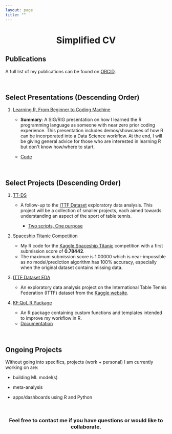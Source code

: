 ```yaml
---
layout: page
title: ""
---
```


<h1 align="center">
    Simplified CV
</h1>

## Publications

A full list of my publications can be found on [ORCID](https://orcid.org/0000-0002-9154-6599).

<br>

## Select Presentations (Descending Order)

1. [Learning R, From Beginner to Coding Machine](https://kf-rjourney.netlify.app/)

    + **Summary**: A SIG/RIG presentation on how I learned the R programming language as someone with near zero prior coding experience. This presentation includes demos/showcases of how R can be incorporated into a Data Science workflow. At the end, I will be giving general advice for those who are interested in learning R but don't know how/where to start.
    
    + [Code](https://github.com/kenf1/RIG_Presentation)

<br>

## Select Projects (Descending Order)

1. [TT-DS](https://github.com/kenf1/TT-DS-Project)

    + A follow-up to the [ITTF Dataset](https://github.com/kenf1/Kaggle_ITTF) exploratory data analysis. This project will be a collection of smaller projects, each aimed towards understanding an aspect of the sport of table tennis.

        + [Two scripts, One purpose](https://github.com/kenf1/TT-DS/tree/main/Rankings)

2. [Spaceship Titanic Competition](https://github.com/kenf1/KaggleST)
    
    + My R code for the [Kaggle Spaceship Titanic](https://www.kaggle.com/competitions/spaceship-titanic) competition with a first submission score of **0.78442**.
    + The maximum submission score is 1.00000 which is near-impossible as no model/prediction algorithm has 100% accuracy, especially when the original dataset contains missing data.

3. [ITTF Dataset EDA](https://github.com/kenf1/Kaggle_ITTF)
   
   + An exploratory data analysis project on the International Table Tennis Federation (ITTF) dataset from the [Kaggle website](https://www.kaggle.com/datasets/romanzdk/ittf-table-tennis-player-rankings-and-information).

4. [KF.QoL R Package](https://github.com/kenf1/KF.QoL)

    + An R package containing custom functions and templates intended to improve my workflow in R.
    + [Documentation](https://kenf1.github.io/Rendered/KF.QoL%20Documentation/)

<br>

## Ongoing Projects

Without going into specifics, projects (work + personal) I am currently working on are:

+ building ML model(s)

+ meta-analysis

+ apps/dashboards using R and Python

<br>

<h3 align="center">
    <strong>Feel free to contact me if you have questions or would like to collaborate.</strong>
</h3>